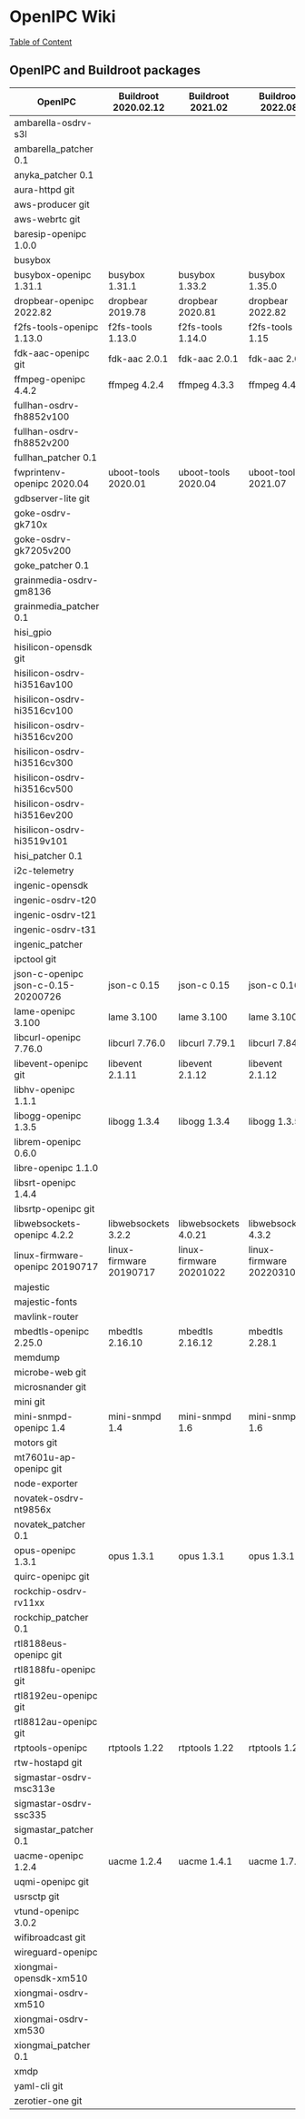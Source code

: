 # OpenIPC Wiki
[Table of Content](../index.md)

## OpenIPC and Buildroot packages

| OpenIPC                             | Buildroot 2020.02.12    | Buildroot 2021.02       | Buildroot 2022.08       |
|-------------------------------------|-------------------------|-------------------------|-------------------------|
| ambarella-osdrv-s3l                 |                         |                         |                         |
| ambarella_patcher 0.1               |                         |                         |                         |
| anyka_patcher 0.1                   |                         |                         |                         |
| aura-httpd git                      |                         |                         |                         |
| aws-producer git                    |                         |                         |                         |
| aws-webrtc git                      |                         |                         |                         |
| baresip-openipc 1.0.0               |                         |                         |                         |
| busybox                             |                         |                         |                         |
| busybox-openipc 1.31.1              | busybox 1.31.1          | busybox 1.33.2          | busybox 1.35.0          |
| dropbear-openipc 2022.82            | dropbear 2019.78        | dropbear 2020.81        | dropbear 2022.82        |
| f2fs-tools-openipc 1.13.0           | f2fs-tools 1.13.0       | f2fs-tools 1.14.0       | f2fs-tools 1.15         |
| fdk-aac-openipc git                 | fdk-aac 2.0.1           | fdk-aac 2.0.1           | fdk-aac 2.0.2           |
| ffmpeg-openipc 4.4.2                | ffmpeg 4.2.4            | ffmpeg 4.3.3            | ffmpeg 4.4.2            |
| fullhan-osdrv-fh8852v100            |                         |                         |                         |
| fullhan-osdrv-fh8852v200            |                         |                         |                         |
| fullhan_patcher 0.1                 |                         |                         |                         |
| fwprintenv-openipc 2020.04          | uboot-tools 2020.01     | uboot-tools 2020.04     | uboot-tools 2021.07     |
| gdbserver-lite git                  |                         |                         |                         |
| goke-osdrv-gk710x                   |                         |                         |                         |
| goke-osdrv-gk7205v200               |                         |                         |                         |
| goke_patcher 0.1                    |                         |                         |                         |
| grainmedia-osdrv-gm8136             |                         |                         |                         |
| grainmedia_patcher 0.1              |                         |                         |                         |
| hisi_gpio                           |                         |                         |                         |
| hisilicon-opensdk git               |                         |                         |                         |
| hisilicon-osdrv-hi3516av100         |                         |                         |                         |
| hisilicon-osdrv-hi3516cv100         |                         |                         |                         |
| hisilicon-osdrv-hi3516cv200         |                         |                         |                         |
| hisilicon-osdrv-hi3516cv300         |                         |                         |                         |
| hisilicon-osdrv-hi3516cv500         |                         |                         |                         |
| hisilicon-osdrv-hi3516ev200         |                         |                         |                         |
| hisilicon-osdrv-hi3519v101          |                         |                         |                         |
| hisi_patcher 0.1                    |                         |                         |                         |
| i2c-telemetry                       |                         |                         |                         |
| ingenic-opensdk                     |                         |                         |                         |
| ingenic-osdrv-t20                   |                         |                         |                         |
| ingenic-osdrv-t21                   |                         |                         |                         |
| ingenic-osdrv-t31                   |                         |                         |                         |
| ingenic_patcher                     |                         |                         |                         |
| ipctool git                         |                         |                         |                         |
| json-c-openipc json-c-0.15-20200726 | json-c 0.15             | json-c 0.15             | json-c 0.16             |
| lame-openipc 3.100                  | lame 3.100              | lame 3.100              | lame 3.100              |
| libcurl-openipc 7.76.0              | libcurl 7.76.0          | libcurl 7.79.1          | libcurl 7.84.0          |
| libevent-openipc git                | libevent 2.1.11         | libevent 2.1.12         | libevent 2.1.12         |
| libhv-openipc 1.1.1                 |                         |                         |                         |
| libogg-openipc 1.3.5                | libogg 1.3.4            | libogg 1.3.4            | libogg 1.3.5            |
| librem-openipc 0.6.0                |                         |                         |                         |
| libre-openipc 1.1.0                 |                         |                         |                         |
| libsrt-openipc 1.4.4                |                         |                         |                         |
| libsrtp-openipc git                 |                         |                         |                         |
| libwebsockets-openipc 4.2.2         | libwebsockets 3.2.2     | libwebsockets 4.0.21    | libwebsockets 4.3.2     |
| linux-firmware-openipc 20190717     | linux-firmware 20190717 | linux-firmware 20201022 | linux-firmware 20220310 |
| majestic                            |                         |                         |                         |
| majestic-fonts                      |                         |                         |                         |
| mavlink-router                      |                         |                         |                         |
| mbedtls-openipc 2.25.0              | mbedtls 2.16.10         | mbedtls 2.16.12         | mbedtls 2.28.1          |
| memdump                             |                         |                         |                         |
| microbe-web git                     |                         |                         |                         |
| microsnander git                    |                         |                         |                         |
| mini git                            |                         |                         |                         |
| mini-snmpd-openipc 1.4              | mini-snmpd 1.4          | mini-snmpd 1.6          | mini-snmpd 1.6          |
| motors git                          |                         |                         |                         |
| mt7601u-ap-openipc git              |                         |                         |                         |
| node-exporter                       |                         |                         |                         |
| novatek-osdrv-nt9856x               |                         |                         |                         |
| novatek_patcher 0.1                 |                         |                         |                         |
| opus-openipc 1.3.1                  | opus 1.3.1              | opus 1.3.1              | opus 1.3.1              | 
| quirc-openipc git                   |                         |                         |                         |
| rockchip-osdrv-rv11xx               |                         |                         |                         |
| rockchip_patcher 0.1                |                         |                         |                         |
| rtl8188eus-openipc git              |                         |                         |                         |
| rtl8188fu-openipc git               |                         |                         |                         |
| rtl8192eu-openipc git               |                         |                         |                         |
| rtl8812au-openipc git               |                         |                         |                         |
| rtptools-openipc                    | rtptools 1.22           | rtptools 1.22           | rtptools 1.22           |
| rtw-hostapd git                     |                         |                         |                         |
| sigmastar-osdrv-msc313e             |                         |                         |                         |
| sigmastar-osdrv-ssc335              |                         |                         |                         |
| sigmastar_patcher 0.1               |                         |                         |                         |
| uacme-openipc 1.2.4                 | uacme 1.2.4             | uacme 1.4.1             | uacme 1.7.1             |
| uqmi-openipc git                    |                         |                         |                         |
| usrsctp git                         |                         |                         |                         |
| vtund-openipc 3.0.2                 |                         |                         |                         |
| wifibroadcast git                   |                         |                         |                         |
| wireguard-openipc                   |                         |                         |                         | 
| xiongmai-opensdk-xm510              |                         |                         |                         |
| xiongmai-osdrv-xm510                |                         |                         |                         |
| xiongmai-osdrv-xm530                |                         |                         |                         |
| xiongmai_patcher 0.1                |                         |                         |                         |
| xmdp                                |                         |                         |                         |
| yaml-cli git                        |                         |                         |                         |
| zerotier-one git                    |                         |                         |                         |
